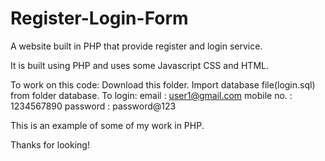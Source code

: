# Register-Login-Form
A website built in PHP that provide register and login service.

It is built using PHP and uses some Javascript CSS and HTML. 

To work on this code:
      Download this folder.
      Import database file(login.sql) from folder database.
      To login:
           email : user1@gmail.com
           mobile no. : 1234567890
           password : password@123
           
This is an example of some of my work in PHP.

Thanks for looking!
